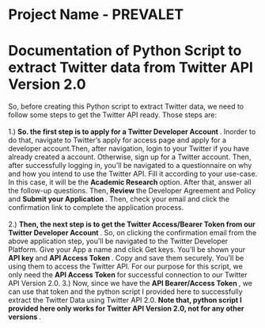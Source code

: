 # Project Name - PREVALET
# Documentation of Python Script to extract Twitter data from Twitter API Version 2.0
So, before creating this Python script to extract Twitter data, we need to follow some steps to get the Twitter API ready. Those steps are:</br></br>
1.) <b> So. the first step is to apply for a Twitter Developer Account </b>. Inorder to do that, navigate to Twitter’s apply for access page and apply for a developer account.Then, after navigation, login to your Twitter if you have already created a account. Otherwise, sign up for a Twitter account. Then, after successfully logging in, you’ll be navigated to a questionnaire on why and how you intend to use the Twitter API. Fill it according to your use-case. In this case, it will be the <b> Academic Research </b> option. After that, answer all the follow-up questions. Then, <b> Review </b> the Developer Agreement and Policy and <b> Submit your Application </b>. Then, check your email and click the confirmation link to complete the application process.</br></br>
2.) <b> Then, the next step is to get the Twitter Access/Bearer Token from our Twitter Developer Account </b>. So, on clicking the confirmation email from the above application step, you’ll be navigated to the Twitter Developer Platform. Give your App a name and click Get keys. You’ll be shown your <b> API key </b> and <b> API Access Token </b>. Copy and save them securely. You’ll be using them to access the Twitter API. For our purpose for this script, we only need the <b> API Access Token </b> for successful connection to our Twitter API Version 2.0.
3.) Now, since we have the <b> API Bearer/Access Token </b>, we can use that token and the python script I provided here to successfully extract the Twitter Data using Twitter API 2.0. <b> Note that, python script I provided here only works for Twitter API Version 2.0, not for any other versions </b>. </br></br>

